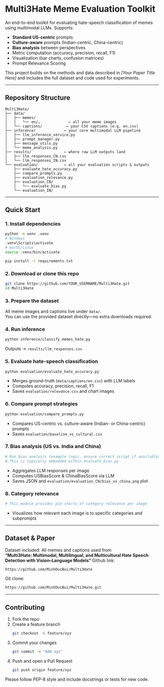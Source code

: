# Multi3Hate Meme Evaluation Toolkit

An end-to-end toolkit for evaluating hate-speech classification of memes using multimodal LLMs. Supports:

- **Standard US-centric** prompts  
- **Culture-aware** prompts (Indian-centric, China-centric)  
- **Bias analysis** between perspectives  
- Metric computation (accuracy, precision, recall, F1)  
- Visualization (bar charts, confusion matrices)
- Prompt Relevance Scoring




This project builds on the methods and data described in *[Your Paper Title Here]* and includes the full dataset and code used for experiments.

---

## Repository Structure

```text
Multi3Hate/
├── data/                          
│   ├── memes/                     
│   │   └── en/…             ← all your meme images
│   └── captions/           ← your CSV captions (e.g. en.csv)
├── inference/             ← your core multimodal LLM pipeline
│   ├── llm_inference_service.py
│   ├── prompt_manager.py
│   ├── message_utils.py
│   └── meme_analysis.py
├── results/               ← where raw LLM outputs land
│   ├── llm_responses_CN.csv
│   └── llm_responses_IN.csv
└── evaluation/            ← all your evaluation scripts & outputs
    ├── evaluate_hate_accuracy.py
    ├── compare_prompts.py
    ├── evaluation_relevance.py
    ├── evaluation_CN/  
    │   └── evaluate_bias.py
    └── evaluation_IN/
```

---

## Quick Start

### 1. Install dependencies
```bash
python -m venv .venv
# Windows
.venv\Scripts\activate
# macOS/Linux
source .venv/bin/activate

pip install -r requirements.txt
```

### 2. Download or clone this repo
```bash
git clone https://github.com/YOUR_USERNAME/Multi3Hate.git
cd Multi3Hate
```

### 3. Prepare the dataset
All meme images and captions live under `data/`.  
You can use the provided dataset directly—no extra downloads required.

### 4. Run inference
```bash
python inference/classify_memes_hate.py
```
Outputs → `results/llm_responses.csv`

### 5. Evaluate hate-speech classification
```bash
python evaluation/evaluate_hate_accuracy.py
```
- Merges ground-truth (`data/captions/en.csv`) with LLM labels  
- Computes accuracy, precision, recall, F1  
- Saves `evaluation/relevance.csv` and chart images

### 6. Compare prompt strategies
```bash
python evaluation/compare_prompts.py
```
- Compares US-centric vs. culture-aware (Indian- or China-centric) prompts  
- Saves `evaluation/baseline_vs_cultural.csv`

### 7. Bias analysis (US vs. India and China)
```bash
# Run bias analysis (example logic, ensure correct script if available)
# This is typically embedded within evaluate_bias.py
```
- Aggregates LLM responses per image  
- Computes USBiasScore & ChinaBiasScore via LLM  
- Saves JSON and `evaluation/evaluation_CN/bias_us_china.png` plot

### 8. Category relevance
```bash
# This module provides pie charts of category relevance per image
```
- Visualizes how relevant each image is to specific categories and subprompts

---

## Dataset & Paper

Dataset included: All memes and captions used from  
**“Multi3Hate: Multimodal, Multilingual, and Multicultural Hate Speech Detection with Vision–Language Models”**
Github link:
```bash
https://github.com/MinhDucBui/Multi3Hate
```
Git clone: 
  ```bash
https://github.com/MinhDucBui/Multi3Hate.git
```
---

## Contributing

1. Fork the repo  
2. Create a feature branch  
   ```bash
   git checkout -b feature/xyz
   ```
3. Commit your changes  
   ```bash
   git commit -m "Add xyz"
   ```
4. Push and open a Pull Request  
   ```bash
   git push origin feature/xyz
   ```

Please follow PEP-8 style and include docstrings or tests for new code.
